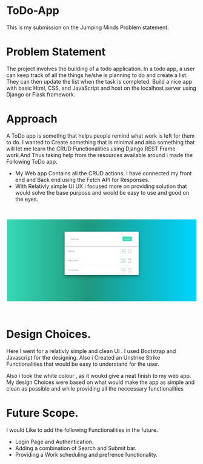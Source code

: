 # ToDo-App
This is my submission on the Jumping Minds Problem statement.

# Problem Statement
The project involves the building of a todo application. In a todo app, a user can keep track of all the things he/she is planning to do and create a list. They can then update the list when the task is completed. Build a nice app with basic Html, CSS, and JavaScript and host on the localhost server using Django or Flask framework.


# Approach
A ToDo app is somethig that helps people remind what work is left for them to do. I wanted to Create something that is minimal and also something that will let me learn the CRUD Functionalities using Django REST Frame work.And Thus taking help from the resources available around i made the Following ToDo app.
<ul>
<li>My Web app Contains all the CRUD actions. I have connected my front end and Back end using the Fetch API for Responses.</li>
<li>With Relativly simple UI UX i focused more on providing solution that would solve the base purpose and would be easy to use and good on the eyes.</li>
</ul>

<br>
<p align="center" width="100%">
    <img align='center'  width=500px src="1.jpg"><br>
</p>
<br>

# Design Choices.
Here I went for a relativly simple and clean UI . I used Bootstrap and Javascript for the designing. Also i Created an Unstrike Strike Functionalities that would be easy to understand for the user.

Also i took the white colour , as it woukd give a neat finish to my web app. My design Choices were based on what would make the app as simple and clean as possible and while providing all the neccessary functionalities

# Future Scope.
I would Like to add the following Functionalities in the future.
<ul>
<li>Login Page and Authentication.</li>
<li>Adding a combination of Search and Submit bar.</li>
<li>Providing a Work scheduling and prefrence functionality.</li>
</ul>
